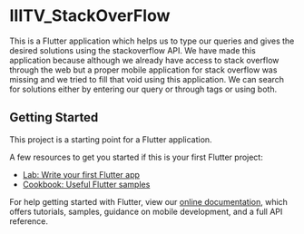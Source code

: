 # IIITV_StackOverFlow

This is a Flutter application which helps us to type our queries and gives the desired solutions using the stackoverflow API. We have made this application because although we already have access to stack overflow through the web but a proper mobile application for stack overflow was missing and we tried to fill that void using this application. We can search for solutions either by entering our query or through tags or using both.

## Getting Started

This project is a starting point for a Flutter application.

A few resources to get you started if this is your first Flutter project:

- [Lab: Write your first Flutter app](https://flutter.dev/docs/get-started/codelab)
- [Cookbook: Useful Flutter samples](https://flutter.dev/docs/cookbook)

For help getting started with Flutter, view our
[online documentation](https://flutter.dev/docs), which offers tutorials,
samples, guidance on mobile development, and a full API reference.
